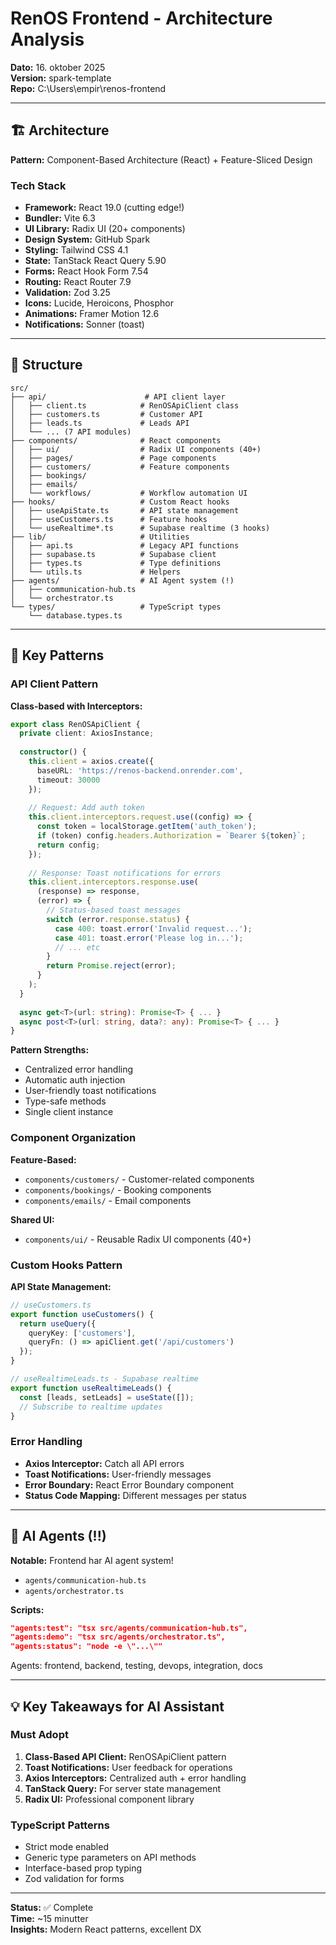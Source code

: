 # RenOS Frontend - Architecture Analysis

**Dato:** 16. oktober 2025  
**Version:** spark-template  
**Repo:** C:\Users\empir\renos-frontend

---

## 🏗️ Architecture

**Pattern:** Component-Based Architecture (React) + Feature-Sliced Design

### Tech Stack

- **Framework:** React 19.0 (cutting edge!)
- **Bundler:** Vite 6.3
- **UI Library:** Radix UI (20+ components)
- **Design System:** GitHub Spark
- **Styling:** Tailwind CSS 4.1
- **State:** TanStack React Query 5.90
- **Forms:** React Hook Form 7.54
- **Routing:** React Router 7.9
- **Validation:** Zod 3.25
- **Icons:** Lucide, Heroicons, Phosphor
- **Animations:** Framer Motion 12.6
- **Notifications:** Sonner (toast)

---

## 📁 Structure

```
src/
├── api/                      # API client layer
│   ├── client.ts            # RenOSApiClient class
│   ├── customers.ts         # Customer API
│   ├── leads.ts             # Leads API
│   └── ... (7 API modules)
├── components/              # React components
│   ├── ui/                  # Radix UI components (40+)
│   ├── pages/               # Page components
│   ├── customers/           # Feature components
│   ├── bookings/
│   ├── emails/
│   └── workflows/           # Workflow automation UI
├── hooks/                   # Custom React hooks
│   ├── useApiState.ts       # API state management
│   ├── useCustomers.ts      # Feature hooks
│   └── useRealtime*.ts      # Supabase realtime (3 hooks)
├── lib/                     # Utilities
│   ├── api.ts               # Legacy API functions
│   ├── supabase.ts          # Supabase client
│   ├── types.ts             # Type definitions
│   └── utils.ts             # Helpers
├── agents/                  # AI Agent system (!)
│   ├── communication-hub.ts
│   └── orchestrator.ts
└── types/                   # TypeScript types
    └── database.types.ts
```

---

## 🎯 Key Patterns

### API Client Pattern

**Class-based with Interceptors:**
```typescript
export class RenOSApiClient {
  private client: AxiosInstance;
  
  constructor() {
    this.client = axios.create({
      baseURL: 'https://renos-backend.onrender.com',
      timeout: 30000
    });
    
    // Request: Add auth token
    this.client.interceptors.request.use((config) => {
      const token = localStorage.getItem('auth_token');
      if (token) config.headers.Authorization = `Bearer ${token}`;
      return config;
    });
    
    // Response: Toast notifications for errors
    this.client.interceptors.response.use(
      (response) => response,
      (error) => {
        // Status-based toast messages
        switch (error.response.status) {
          case 400: toast.error('Invalid request...');
          case 401: toast.error('Please log in...');
          // ... etc
        }
        return Promise.reject(error);
      }
    );
  }
  
  async get<T>(url: string): Promise<T> { ... }
  async post<T>(url: string, data?: any): Promise<T> { ... }
}
```

**Pattern Strengths:**

- Centralized error handling
- Automatic auth injection
- User-friendly toast notifications
- Type-safe methods
- Single client instance

### Component Organization

**Feature-Based:**

- `components/customers/` - Customer-related components
- `components/bookings/` - Booking components
- `components/emails/` - Email components

**Shared UI:**

- `components/ui/` - Reusable Radix UI components (40+)

### Custom Hooks Pattern

**API State Management:**
```typescript
// useCustomers.ts
export function useCustomers() {
  return useQuery({
    queryKey: ['customers'],
    queryFn: () => apiClient.get('/api/customers')
  });
}

// useRealtimeLeads.ts - Supabase realtime
export function useRealtimeLeads() {
  const [leads, setLeads] = useState([]);
  // Subscribe to realtime updates
}
```

### Error Handling

- **Axios Interceptor:** Catch all API errors
- **Toast Notifications:** User-friendly messages
- **Error Boundary:** React Error Boundary component
- **Status Code Mapping:** Different messages per status

---

## 🤖 AI Agents (!!)

**Notable:** Frontend har AI agent system!

- `agents/communication-hub.ts`
- `agents/orchestrator.ts`

**Scripts:**
```json
"agents:test": "tsx src/agents/communication-hub.ts",
"agents:demo": "tsx src/agents/orchestrator.ts",
"agents:status": "node -e \"...\""
```

Agents: frontend, backend, testing, devops, integration, docs

---

## 💡 Key Takeaways for AI Assistant

### Must Adopt

1. **Class-Based API Client:** RenOSApiClient pattern
2. **Toast Notifications:** User feedback for operations
3. **Axios Interceptors:** Centralized auth + error handling
4. **TanStack Query:** For server state management
5. **Radix UI:** Professional component library

### TypeScript Patterns

- Strict mode enabled
- Generic type parameters on API methods
- Interface-based prop typing
- Zod validation for forms

---

**Status:** ✅ Complete  
**Time:** ~15 minutter  
**Insights:** Modern React patterns, excellent DX

